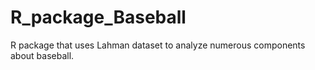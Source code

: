 # R_package_Baseball
R package that uses Lahman dataset to analyze numerous components about baseball.
